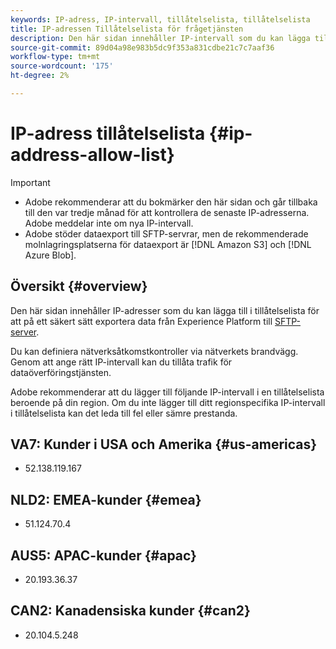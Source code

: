 ```yaml
---
keywords: IP-adress, IP-intervall, tillåtelselista, tillåtelselista
title: IP-adressen Tillåtelselista för frågetjänsten
description: Den här sidan innehåller IP-intervall som du kan lägga till i tillåtelselista.
source-git-commit: 89d04a98e983b5dc9f353a831cdbe21c7c7aaf36
workflow-type: tm+mt
source-wordcount: '175'
ht-degree: 2%

---
```


# IP-adress tillåtelselista {#ip-address-allow-list}

>[!IMPORTANT]
>
> * Adobe rekommenderar att du bokmärker den här sidan och går tillbaka till den var tredje månad för att kontrollera de senaste IP-adresserna. Adobe meddelar inte om nya IP-intervall.
> * Adobe stöder dataexport till SFTP-servrar, men de rekommenderade molnlagringsplatserna för dataexport är [!DNL Amazon S3] och [!DNL Azure Blob].

## Översikt {#overview}

Den här sidan innehåller IP-adresser som du kan lägga till i tillåtelselista för att på ett säkert sätt exportera data från Experience Platform till [SFTP-server](../destinations/catalog/cloud-storage/sftp.md).

Du kan definiera nätverksåtkomstkontroller via nätverkets brandvägg. Genom att ange rätt IP-intervall kan du tillåta trafik för dataöverföringstjänsten.

Adobe rekommenderar att du lägger till följande IP-intervall i en tillåtelselista beroende på din region. Om du inte lägger till ditt regionspecifika IP-intervall i tillåtelselista kan det leda till fel eller sämre prestanda.

## VA7: Kunder i USA och Amerika {#us-americas}

* 52.138.119.167

## NLD2: EMEA-kunder {#emea}

* 51.124.70.4

## AUS5: APAC-kunder {#apac}

* 20.193.36.37

## CAN2: Kanadensiska kunder {#can2}

* 20.104.5.248

